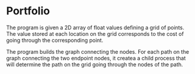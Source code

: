 # Portfolio

The program is given a 2D array of float values defining a grid of points. The value stored at each location on the grid corresponds to the cost of going through the corresponding point.

The program builds the graph connecting the nodes. For each path on the graph connecting the two endpoint nodes, it createa a child process that will determine the path on the grid going through the nodes of the path.
